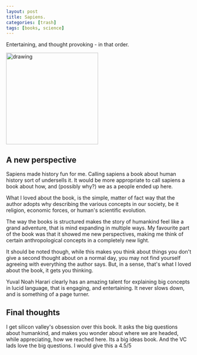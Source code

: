 ```yaml
---
layout: post
title: Sapiens.
categories: [trash]
tags: [books, science]
---
```


Entertaining, and thought provoking - in that order.

<img src="https://www.kurzweilai.net/images/sapiens-cover.jpg" alt="drawing" width="250"/>

## A new perspective

Sapiens made history fun for me. Calling sapiens a book about human history sort of undersells it. It would be more appropriate to call sapiens a book about how, and (possibly why?) we as a people ended up here. 

What I loved about the book, is the simple, matter of fact way that the author adopts why describing the various concepts in our society, be it religion, economic forces, or human's scientific evolution.

The way the books is structured makes the story of humankind feel like a grand adventure, that is mind expanding in multiple ways. My favourite part of the book was that it showed me new perspectives, making me think of certain anthropological concepts in a completely new light. 

It should be noted though, while this makes you think about things you don't give a second thought about on a normal day, you may not find yourself agreeing with everything the author says. But, in a sense, that's what I loved about the book, it gets you thinking. 

Yuval Noah Harari clearly has an amazing talent for explaining big concepts in lucid language, that is engaging, and entertaining. It never slows down, and is something of a page turner.
## Final thoughts

I get silicon valley's obsession over this book. It asks the big questions about humankind, and makes you wonder about where we are headed, while appreciating, how we reached here. Its a big ideas book. And the VC lads love the big questions. I would give this a 4.5/5
